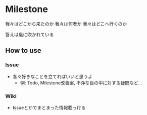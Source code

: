 # Milestone

我々はどこから来たのか 我々は何者か 我々はどこへ行くのか

答えは風に吹かれている

## How to use
### Issue
- 各々好きなことを立てればいいと思うよ
    - 例: Todo, Milestone改善案, 不浄な世の中に対する疑問など...

### Wiki
- Issueとかでまとまった情報載っける


